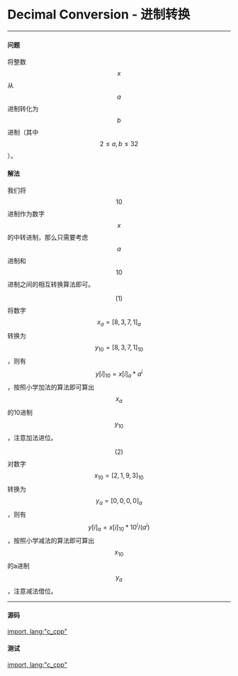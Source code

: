 # Decimal Conversion - 进制转换

--------

#### 问题

将整数$$ x $$从$$ a $$进制转化为$$ b $$进制（其中$$ 2 \le a, b \le 32 $$）。

#### 解法

我们将$$ 10 $$进制作为数字$$ x $$的中转进制，那么只需要考虑$$ a $$进制和$$ 10 $$进制之间的相互转换算法即可。

$$ (1) $$将数字$$ x_a = [ 8, 3, 7, 1 ]_a $$转换为$$ y_{10} = [ 8, 3, 7, 1 ]_{10} $$，则有$$ y[i]_{10} = x[i]_{a} * a^i $$，按照小学加法的算法即可算出$$ x_a $$的10进制$$ y_{10} $$，注意加法进位。

$$ (2) $$对数字$$ x_{10} = [ 2, 1, 9, 3 ]_{10} $$转换为$$ y_{a} = [ 0, 0, 0, 0 ]_{a} $$，则有$$ y[i]_{a} = x[i]_{10} * 10^i / (a^i) $$，按照小学减法的算法即可算出$$ x_{10} $$的a进制$$ y_{a} $$，注意减法借位。

--------

#### 源码

[import, lang:"c_cpp"](../../../../src/Calculation/DecimalConversion.hpp)

#### 测试

[import, lang:"c_cpp"](../../../../src/Calculation/DecimalConversion.cpp)
